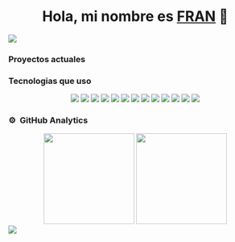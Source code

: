 <div align="center">
<h1 align="center">Hola, mi nombre es <a href="https://heylink.me/sevil_extrim/">FRAN</a> 👋</h1>
</div>
<img src="https://i.imgur.com/lbcokiJ.jpeg">

### Proyectos actuales

### Tecnologias que uso

<div align="center">
  <img src="https://img.shields.io/badge/CSS3-1572B6?style=for-the-badge&logo=css3&logoColor=white"> 
  <img src="https://img.shields.io/badge/HTML5-E34F26?style=for-the-badge&logo=html5&logoColor=white"> 
  <img src="https://img.shields.io/badge/PHP-777BB4?style=for-the-badge&logo=php&logoColor=white"> 
  <img src="https://img.shields.io/badge/Ubuntu-E95420?style=for-the-badge&logo=ubuntu&logoColor=white">
  <img src="https://img.shields.io/badge/Windows-0078D6?style=for-the-badge&logo=windows&logoColor=white">
  <img src="https://img.shields.io/badge/GIT-E44C30?style=for-the-badge&logo=git&logoColor=white">
  <img src="https://img.shields.io/badge/VirtualBox-21416b?style=for-the-badge&logo=VirtualBox&logoColor=white">
  <img src="https://img.shields.io/badge/MySQL-005C84?style=for-the-badge&logo=mysql&logoColor=white">
  <img src="https://img.shields.io/badge/Bootstrap-563D7C?style=for-the-badge&logo=bootstrap&logoColor=white">
  <img src="https://img.shields.io/badge/Font_Awesome-339AF0?style=for-the-badge&logo=fontawesome&logoColor=white">
  <img src="https://img.shields.io/badge/Vue%20js-35495E?style=for-the-badge&logo=vuedotjs&logoColor=4FC08D">
  <img src="https://img.shields.io/badge/Xampp-F37623?style=for-the-badge&logo=xampp&logoColor=white">
  <img src="https://img.shields.io/badge/Symfony-000000?style=for-the-badge&logo=Symfony&logoColor=white">  
</div>



### ⚙️ &nbsp;GitHub Analytics

<div align="center">
  <img height="180em" src="https://github-readme-stats-eight-theta.vercel.app/api?username=FranDona&show_icons=true&theme=tokyonight&include_all_commits=true&count_private=true"/>
  <img height="180em" src="https://github-readme-stats-eight-theta.vercel.app/api/top-langs/?username=FranDona&layout=compact&langs_count=8&theme=tokyonight"/>
</div>
<img src="https://wakatime.com/share/@FranDona/e83c56ab-98bf-458f-8436-01c7af191d4a.svg"/>
